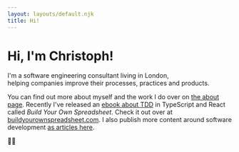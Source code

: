 ```yaml
---
layout: layouts/default.njk
title: Hi!
---
```


# Hi, I'm Christoph!

I'm a software engineering consultant living in London,<br />
helping companies improve their processes, practices and products.

You can find out more about myself and the work I do over on [the about page](/about/).
Recently I've released an [ebook about TDD](/book/) in TypeScript and React called <em>Build Your Own Spreadsheet</em>.
Check it out over at <a href="https://buildyourownspreadsheet.com" ref="external">buildyourownspreadsheet.com</a>.
I also publish more content around software development [as articles here](/articles/).

&#9996;&#127995;
